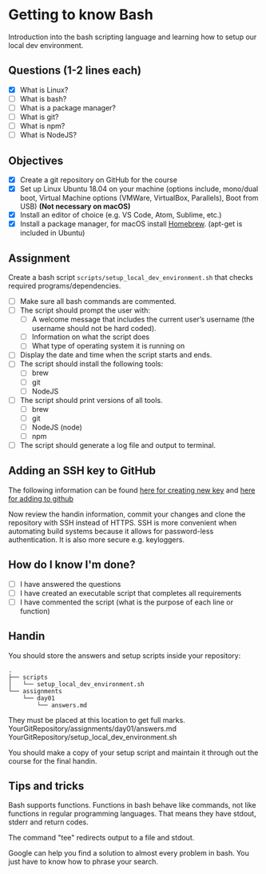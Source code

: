 # Getting to know Bash

Introduction into the bash scripting language and learning how to setup our local dev environment.

## Questions (1-2 lines each)

- [x] What is Linux?
- [ ] What is bash?
- [ ] What is a package manager?
- [ ] What is git?
- [ ] What is npm?
- [ ] What is NodeJS?

## Objectives

- [x] Create a git repository on GitHub for the course
- [x] Set up Linux Ubuntu 18.04 on your machine (options include, mono/dual
      boot, Virtual Machine options (VMWare, VirtualBox, Parallels), Boot from
      USB) **(Not necessary on macOS)**
- [x] Install an editor of choice (e.g. VS Code, Atom, Sublime, etc.)
- [x] Install a package manager, for macOS install [Homebrew](https://brew.sh/). (apt-get is included in Ubuntu)

## Assignment

Create a bash script `scripts/setup_local_dev_environment.sh` that checks required programs/dependencies.

- [ ] Make sure all bash commands are commented.
- [ ] The script should prompt the user with:
  - [ ] A welcome message that includes the current user’s username (the
        username should not be hard coded).
  - [ ] Information on what the script does
  - [ ] What type of operating system it is running on
- [ ] Display the date and time when the script starts and ends.
- [ ] The script should install the following tools:
  - [ ] brew
  - [ ] git
  - [ ] NodeJS
- [ ] The script should print versions of all tools.
  - [ ] brew
  - [ ] git
  - [ ] NodeJS (node)
  - [ ] npm
- [ ] The script should generate a log file and output to terminal.

## Adding an SSH key to GitHub

The following information can be found
[here for creating new key](https://help.github.com/articles/generating-a-new-ssh-key-and-adding-it-to-the-ssh-agent/)
and
[here for adding to github](https://help.github.com/articles/adding-a-new-ssh-key-to-your-github-account/)

Now review the handin information, commit your changes and clone the repository with SSH instead of HTTPS. SSH
is more convenient when automating build systems because it allows for
password-less authentication. It is also more secure e.g. keyloggers.

## How do I know I'm done?

- [ ] I have answered the questions
- [ ] I have created an executable script that completes all requirements
- [ ] I have commented the script (what is the purpose of each line or function)

## Handin

You should store the answers and setup scripts inside your repository:

```text
.
├── scripts
│   └── setup_local_dev_environment.sh
└── assignments
    └── day01
        └── answers.md
```

They must be placed at this location to get full marks.\
YourGitRepository/assignments/day01/answers.md\
YourGitRepository/setup_local_dev_environment.sh

You should make a copy of your setup script and maintain it through out the
course for the final handin.

## Tips and tricks
Bash supports functions. Functions in bash behave like commands, not like functions in regular programming
languages. That means they have stdout, stderr and return codes.

The command "tee" redirects output to a file and stdout.

Google can help you find a solution to almost every problem in bash. You just have to know how to phrase your search.
